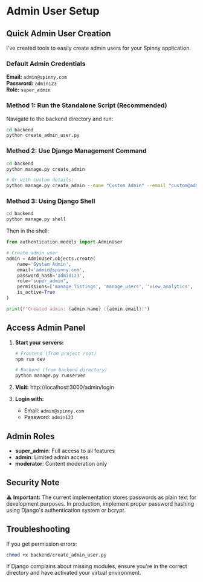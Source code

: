# Admin User Setup

## Quick Admin User Creation

I've created tools to easily create admin users for your Spinny application.

### Default Admin Credentials

**Email:** `admin@spinny.com`  
**Password:** `admin123`  
**Role:** `super_admin`

### Method 1: Run the Standalone Script (Recommended)

Navigate to the backend directory and run:

```bash
cd backend
python create_admin_user.py
```

### Method 2: Use Django Management Command

```bash
cd backend
python manage.py create_admin

# Or with custom details:
python manage.py create_admin --name "Custom Admin" --email "custom@admin.com" --password "mypassword"
```

### Method 3: Using Django Shell

```bash
cd backend
python manage.py shell
```

Then in the shell:
```python
from authentication.models import AdminUser

# Create admin user
admin = AdminUser.objects.create(
    name='System Admin',
    email='admin@spinny.com',
    password_hash='admin123',
    role='super_admin',
    permissions=['manage_listings', 'manage_users', 'view_analytics', 'manage_reviews', 'system_settings'],
    is_active=True
)

print(f"Created admin: {admin.name} ({admin.email})")
```

## Access Admin Panel

1. **Start your servers:**
   ```bash
   # Frontend (from project root)
   npm run dev

   # Backend (from backend directory)  
   python manage.py runserver
   ```

2. **Visit:** http://localhost:3000/admin/login

3. **Login with:**
   - Email: `admin@spinny.com`
   - Password: `admin123`

## Admin Roles

- **super_admin**: Full access to all features
- **admin**: Limited admin access
- **moderator**: Content moderation only

## Security Note

⚠️ **Important:** The current implementation stores passwords as plain text for development purposes. In production, implement proper password hashing using Django's authentication system or bcrypt.

## Troubleshooting

If you get permission errors:
```bash
chmod +x backend/create_admin_user.py
```

If Django complains about missing modules, ensure you're in the correct directory and have activated your virtual environment. 